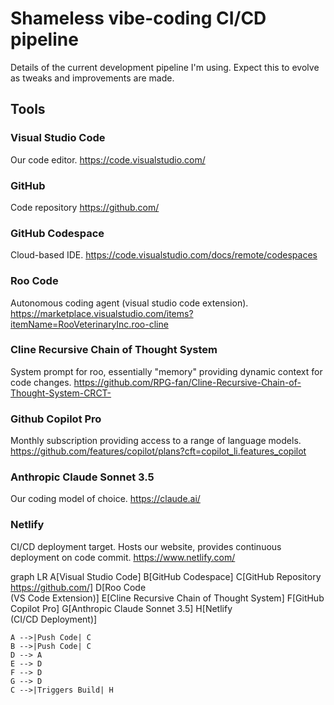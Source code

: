 # Shameless vibe-coding CI/CD pipeline
Details of the current development pipeline I'm using. Expect this to evolve as tweaks and improvements are made.

## Tools
### Visual Studio Code
Our code editor.
https://code.visualstudio.com/

### GitHub
Code repository
https://github.com/

### GitHub Codespace
Cloud-based IDE.
https://code.visualstudio.com/docs/remote/codespaces

### Roo Code
Autonomous coding agent (visual studio code extension).
https://marketplace.visualstudio.com/items?itemName=RooVeterinaryInc.roo-cline

### Cline Recursive Chain of Thought System
System prompt for roo, essentially "memory" providing dynamic context for code changes.
https://github.com/RPG-fan/Cline-Recursive-Chain-of-Thought-System-CRCT-

### Github Copilot Pro
Monthly subscription providing access to a range of language models.
https://github.com/features/copilot/plans?cft=copilot_li.features_copilot

### Anthropic Claude Sonnet 3.5
Our coding model of choice.
https://claude.ai/

### Netlify
CI/CD deployment target. Hosts our website, provides continuous deployment on code commit.
https://www.netlify.com/

graph LR
    A[Visual Studio Code]
    B[GitHub Codespace]
    C[GitHub Repository<br>https://github.com/]
    D[Roo Code<br>(VS Code Extension)]
    E[Cline Recursive Chain of Thought System]
    F[GitHub Copilot Pro]
    G[Anthropic Claude Sonnet 3.5]
    H[Netlify<br>(CI/CD Deployment)]

    A -->|Push Code| C
    B -->|Push Code| C
    D --> A
    E --> D
    F --> D
    G --> D
    C -->|Triggers Build| H
